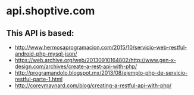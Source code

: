 # api.shoptive.com

## This API is based:
  * http://www.hermosaprogramacion.com/2015/10/servicio-web-restful-android-php-mysql-json/
  * https://web.archive.org/web/20130910164802/http://www.gen-x-design.com/archives/create-a-rest-api-with-php/
  * http://programandolo.blogspot.mx/2013/08/ejemplo-php-de-servicio-restful-parte-1.html
  * http://coreymaynard.com/blog/creating-a-restful-api-with-php/